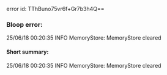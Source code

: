 error id: TThBuno75vr6f+Gr7b3h4Q==
### Bloop error:

25/06/18 00:20:35 INFO MemoryStore: MemoryStore cleared
#### Short summary: 

25/06/18 00:20:35 INFO MemoryStore: MemoryStore cleared